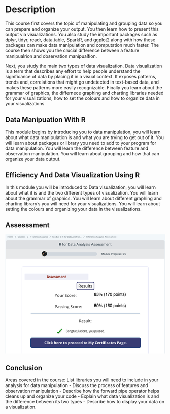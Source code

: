 # Description
This course first covers the topic of manipulating and grouping data so you can prepare and organize your output. You then learn how to present this output via visualizations. You also study the important packages such as dplyr, tidyr, readr, data.table, SparkR, and ggplot2 along with how these packages can make data manipulation and computation much faster. The course then shows you the crucial difference between a feature manipualrion and observation manipualtion.

Next, you study the main two types of data visualization. Data visualization is a term that describes any effort to help people understand the significance of data by placing it in a visual context. It exposes patterns, trends and, correlations that might go undetected in text-based data, and makes these patterns more easily recognizable. Finally you learn about the grammar of graphics, the differnece graphing and charting libraries needed for your visualizations, how to set the colours and how to organize data in your visualizations

## Data Manipuation With R
This module begins by introducing you to data manipulation, you will learn about what data manipulation is and what you are trying to get out of it. You will learn about packages or library you need to add to your program for data manipulation. You will learn the difference between feature and observation manipulation. You will learn about grouping and how that can organize your data output.

## Efficiency And Data Visualization Using R
In this module you will be introduced to Data visualization, you will learn about what it is and the two different types of visualization. You will learn about the grammar of graphics. You will learn about different graphing and charting library’s you will need for your visualizations. You will learn about setting the colours and organizing your data in the visualizations.

## Assesssment
![](image/Results.png)

## Conclusion
Areas covered in the course: List libraries you will need to include in your analysis for data manipulation - Discuss the process of features and observation manipulation - Describe how the forward pipe operator helps cleans up and organize your code - Explain what data visualization is and the difference between its two types - Describe how to display your data on a visualization.
